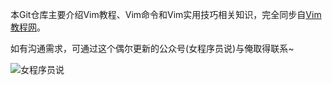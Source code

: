 本Git仓库主要介绍Vim教程、Vim命令和Vim实用技巧相关知识，完全同步自[Vim教程网](https://vimjc.com)。

如有沟通需求，可通过这个偶尔更新的公众号(女程序员说)与俺取得联系~

![女程序员说](https://vimjc.com/images/qrcode.jpg)
